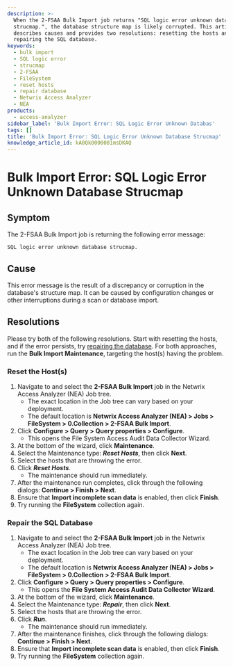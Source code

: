 ```yaml
---
description: >-
  When the 2-FSAA Bulk Import job returns "SQL logic error unknown database
  strucmap.", the database structure map is likely corrupted. This article
  describes causes and provides two resolutions: resetting the hosts and
  repairing the SQL database.
keywords:
  - bulk import
  - SQL logic error
  - strucmap
  - 2-FSAA
  - FileSystem
  - reset hosts
  - repair database
  - Netwrix Access Analyzer
  - NEA
products:
  - access-analyzer
sidebar_label: 'Bulk Import Error: SQL Logic Error Unknown Databas'
tags: []
title: 'Bulk Import Error: SQL Logic Error Unknown Database Strucmap'
knowledge_article_id: kA0Qk0000001msDKAQ
---
```


# Bulk Import Error: SQL Logic Error Unknown Database Strucmap

## Symptom

The 2-FSAA Bulk Import job is returning the following error message:

```text
SQL logic error unknown database strucmap.
```

## Cause

This error message is the result of a discrepancy or corruption in the database's structure map. It can be caused by configuration changes or other interruptions during a scan or database import.

## Resolutions

Please try both of the following resolutions. Start with resetting the hosts, and if the error persists, try [repairing the database](#repair). For both approaches, run the **Bulk Import Maintenance**, targeting the host(s) having the problem.

### Reset the Host(s)

1. Navigate to and select the **2-FSAA Bulk Import** job in the Netwrix Access Analyzer (NEA) Job tree.
   - The exact location in the Job tree can vary based on your deployment.
   - The default location is **Netwrix Access Analyzer (NEA) > Jobs > FileSystem > 0.Collection > 2-FSAA Bulk Import**.
2. Click **Configure > Query > Query properties > Configure**.
   - This opens the File System Access Audit Data Collector Wizard.
3. At the bottom of the wizard, click **Maintenance**.
4. Select the Maintenance type: **_Reset Hosts_**, then click **Next**.
5. Select the hosts that are throwing the error.
6. Click **_Reset Hosts_**.
   - The maintenance should run immediately.
7. After the maintenance run completes, click through the following dialogs: **Continue > Finish > Next**.
8. Ensure that **Import incomplete scan data** is enabled, then click **Finish**.
9. Try running the **FileSystem** collection again.

<a id="repair"></a>
### Repair the SQL Database

1. Navigate to and select the **2-FSAA Bulk Import** job in the Netwrix Access Analyzer (NEA) Job tree.
   - The exact location in the Job tree can vary based on your deployment.
   - The default location is **Netwrix Access Analyzer (NEA) > Jobs > FileSystem > 0.Collection > 2-FSAA Bulk Import**.
2. Click **Configure > Query > Query properties > Configure**.
   - This opens the **File System Access Audit Data Collector Wizard**.
3. At the bottom of the wizard, click **Maintenance**.
4. Select the Maintenance type: **_Repair_**, then click **Next**.
5. Select the hosts that are throwing the error.
6. Click **_Run_**.
   - The maintenance should run immediately.
7. After the maintenance finishes, click through the following dialogs: **Continue > Finish > Next**.
8. Ensure that **Import incomplete scan data** is enabled, then click **Finish**.
9. Try running the **FileSystem** collection again.
